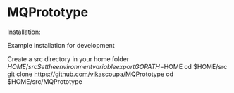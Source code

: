 # MQPrototype
Installation:

Example installation for development

Create a src directory in your home folder $HOME/src
Set the environment variable
export GOPATH=$HOME
cd $HOME/src
git clone https://github.com/vikascoupa/MQPrototype
cd $HOME/src/MQPrototype
